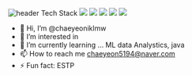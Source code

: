![header](https://capsule-render.vercel.app/api?type=wave&color=auto&height=300&section=header&text=chaeyeon's%20GitHub&fontSize=90)
Tech Stack
<img src="https://img.shields.io/badge/python-#3776AB.svg?style=for-the-badge&logo=python&logoColor=#3776AB" />
<img src="https://img.shields.io/badge/pycharm-#000000.svg?style=for-the-badge&logo=pycharm&logoColor=#000000" />
<img src="https://img.shields.io/badge/HeidiSQL-#61DAAB.svg?style=for-the-badge&logo=HeidiSQLlogoColor=#61DAAB" />
<img src="https://img.shields.io/badge/MySQL-20232a.svg?style=for-the-badge&logo=MySQL&logoColor=#4479A1" />
<img src="https://img.shields.io/badge/Docker-20232a.svg?style=for-the-badge&logo=Docker&logoColor=#2496ED" />






- 👋 Hi, I’m @chaeyeoniklmw
- 👀 I’m interested in 
- 🌱 I’m currently learning ... ML data Analystics, java
- 📫 How to reach me chaeyeon5194@naver.com
- ⚡ Fun fact: ESTP

<!---
chaeyeoniklmw/chaeyeoniklmw is a ✨ special ✨ repository because its `README.md` (this file) appears on your GitHub profile.
You can click the Preview link to take a look at your changes.
--->
